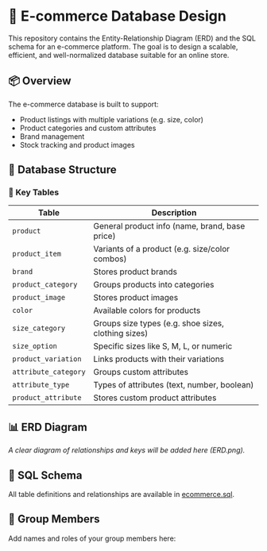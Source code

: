 # 🛒 E-commerce Database Design

This repository contains the Entity-Relationship Diagram (ERD) and the SQL schema for an e-commerce platform. The goal is to design a scalable, efficient, and well-normalized database suitable for an online store.

## 📦 Overview

The e-commerce database is built to support:
- Product listings with multiple variations (e.g. size, color)
- Product categories and custom attributes
- Brand management
- Stock tracking and product images

## 🧱 Database Structure

### 🔑 Key Tables
| Table | Description |
|-------|-------------|
| `product` | General product info (name, brand, base price) |
| `product_item` | Variants of a product (e.g. size/color combos) |
| `brand` | Stores product brands |
| `product_category` | Groups products into categories |
| `product_image` | Stores product images |
| `color` | Available colors for products |
| `size_category` | Groups size types (e.g. shoe sizes, clothing sizes) |
| `size_option` | Specific sizes like S, M, L, or numeric |
| `product_variation` | Links products with their variations |
| `attribute_category` | Groups custom attributes |
| `attribute_type` | Types of attributes (text, number, boolean) |
| `product_attribute` | Stores custom product attributes |

## 📊 ERD Diagram
_A clear diagram of relationships and keys will be added here (ERD.png)._

## 🧾 SQL Schema
All table definitions and relationships are available in [ecommerce.sql](./ecommerce.sql).

## 🤝 Group Members
Add names and roles of your group members here:
